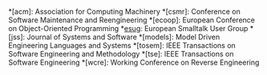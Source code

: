 [esug]: http://www.esug.org "European Smalltalk User Group"
[esugconfs]: http://www.esug.org/conferences "European Smalltalk User Group"

*[acm]: Association for Computing Machinery
*[csmr]: Conference on Software Maintenance and Reengineering
*[ecoop]: European Conference on Object-Oriented Programming
*[esug]: European Smalltalk User Group
*[jss]: Journal of Systems and Software
*[models]: Model Driven Engineering Languages and Systems
*[tosem]: IEEE Transactions on Software Engineering and Methodology
*[tse]: IEEE Transactions on Software Engineering
*[wcre]: Working Conference on Reverse Engineering

[sbe]: http://www.squeakbyexample.org/ "Squeak by Example"
[pbe]: http://www.pharobyexample.org/ "Pharo by Example"
[pharo]: http://www.pharo-project.org "Clean, innovative, open-source Smalltalk environment"

[rmod]: http://rmod.lille.inria.fr "RMoD team web pages"
[inria]: http://www.inria.fr "Institut National de Recherche en Informatique et en Automatique"
[lifl]: http://www.lifl.fr/index.en.html "Laboratoire d'Informatique Fondamentale de Lille"
[telecom]: http://www.telecom-lille1.eu "Telecom Lille 1 – engineering school"
[ustl]: http://www.univ-lille1.fr "Université des Sciences et Technologies de Lille 1"

[Facebook]: http://www.facebook.com/damien.pollet
[Flickr]: http://www.flickr.com/photos/damienpollet
[Fotopedia]: http://fotopedia.com/users/damienpollet
[LastFM]: http://www.last.fm/user/cDlm
[LinkedIn]: http://www.linkedin.com/in/damienpollet
[Slideshare]: http://www.slideshare.net/damien.pollet

